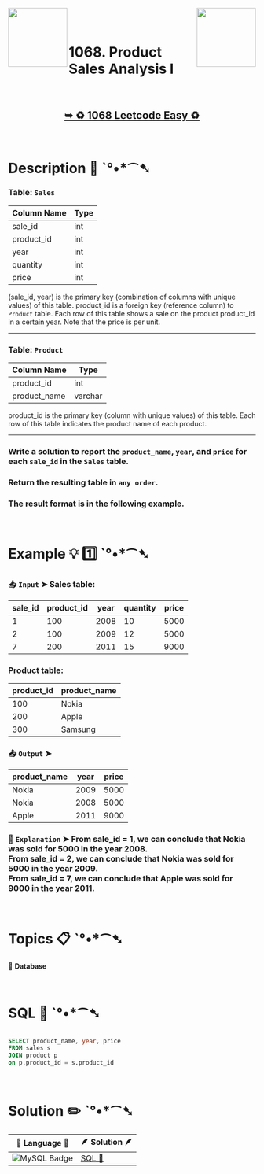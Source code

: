 
[<img align="left" src ="https://github.com/user-attachments/assets/c5e05cce-05ba-4f7d-8cea-67dc1112ab98" width = "120px" />](https://github.com/Prakhar-002/LEETCODE/tree/main/%F0%9F%93%9A%20Study%20%F0%9F%8E%A7%20Plan%20%F0%9F%91%A8%F0%9F%8F%BB%E2%80%8D%F0%9F%92%BB/%F0%9F%93%A6%20SQL%2050%20-%20%F0%9F%8C%BD%20Crack%20SQL%20Interview/%F0%9F%94%AC%20Examine%20Thoroughly%20%F0%9F%A7%AC/02%20Basic%20Joins/Day%20%E2%9E%BA%2006%20%F0%9F%8C%BD%201378.%20Replace%20Employee%20ID%20With%20The%20Unique%20Identifier)
[<img align="right" src ="https://github.com/user-attachments/assets/6614aa7c-a424-4349-b963-2111d9e9aa0d" width = "120px" />](https://github.com/Prakhar-002/LEETCODE/tree/main/%F0%9F%93%9A%20Study%20%F0%9F%8E%A7%20Plan%20%F0%9F%91%A8%F0%9F%8F%BB%E2%80%8D%F0%9F%92%BB/%F0%9F%93%A6%20SQL%2050%20-%20%F0%9F%8C%BD%20Crack%20SQL%20Interview/%F0%9F%94%AC%20Examine%20Thoroughly%20%F0%9F%A7%AC/02%20Basic%20Joins/Day%20%E2%9E%BA%2008%20%F0%9F%8C%BD%201581.%20Customer%20Who%20Visited%20but%20Did%20Not%20Make%20Any%20Transactions)

</br>
</br>

# 1068. Product Sales Analysis I

</br>

<h2 align="center"> 

<a href="https://leetcode.com/problems/product-sales-analysis-i/description/?envType=study-plan-v2&envId=top-sql-50"><strong>➥ ♻️ 1068 Leetcode Easy ♻️ </strong></a>
</h2>

</br>

# Description 📜 ˋ°•*⁀➷

### Table: `Sales`

| Column Name | Type  |
|-------------|-------|
| sale_id     | int   |
| product_id  | int   |
| year        | int   |
| quantity    | int   |
| price       | int   |

(sale_id, year) is the primary key (combination of columns with unique values) of this table.
product_id is a foreign key (reference column) to `Product` table.
Each row of this table shows a sale on the product product_id in a certain year.
Note that the price is per unit.

---

### Table: `Product`

| Column Name  | Type    |
|--------------|---------|
| product_id   | int     |
| product_name | varchar |

product_id is the primary key (column with unique values) of this table.
Each row of this table indicates the product name of each product.

---

### Write a solution to report the `product_name`, `year`, and `price` for each `sale_id` in the `Sales` table.

### Return the resulting table in `any order`.

### The result format is in the following example.

</br>

# Example 💡 1️⃣ ˋ°•*⁀➷

  ### 📥 `Input`  ➤ Sales table:

| sale_id | product_id | year | quantity | price |
| ------- | ---------- | ---- | -------- | ----- |
| 1       | 100        | 2008 | 10       | 5000  |
| 2       | 100        | 2009 | 12       | 5000  |
| 7       | 200        | 2011 | 15       | 9000  |

### Product table:

| product_id | product_name |
| ---------- | ------------ |
| 100        | Nokia        |
| 200        | Apple        |
| 300        | Samsung      |

  ### 📤 `Output`  ➤

| product_name | year | price |
| ------------ | ---- | ----- |
| Nokia        | 2009 | 5000  |
| Nokia        | 2008 | 5000  |
| Apple        | 2011 | 9000  |

  ### 🔦 `Explanation`  ➤ From sale_id = 1, we can conclude that Nokia was sold for 5000 in the year 2008.</br> From sale_id = 2, we can conclude that Nokia was sold for 5000 in the year 2009.</br> From sale_id = 7, we can conclude that Apple was sold for 9000 in the year 2011.

</br>

# Topics 📋 ˋ°•*⁀➷

🔸 **Database**  </br>

</br>

# SQL 🕍 ˋ°•*⁀➷

```sql

SELECT product_name, year, price
FROM sales s
JOIN product p
on p.product_id = s.product_id 

```

</br>

# Solution ✏️ ˋ°•*⁀➷

| 📒 Language 📒  | 🪶 Solution 🪶 |
| ------------- | ------------- |
|  ![MySQL Badge](https://img.shields.io/badge/MySQL-4479A1?logo=mysql&logoColor=fff&style=for-the-badge)  | [SQL 🕍](https://github.com/Prakhar-002/LEETCODE/blob/main/%F0%9F%93%9A%20Study%20%F0%9F%8E%A7%20Plan%20%F0%9F%91%A8%F0%9F%8F%BB%E2%80%8D%F0%9F%92%BB/%F0%9F%93%A6%20SQL%2050%20-%20%F0%9F%8C%BD%20Crack%20SQL%20Interview/%F0%9F%94%AC%20Examine%20Thoroughly%20%F0%9F%A7%AC/02%20Basic%20Joins/Day%20%E2%9E%BA%2007%20%F0%9F%8C%BD%201068.%20Product%20Sales%20Analysis%20I/%F0%9F%95%8D%20SQL%20-%201068.%20Product%20Sales%20Analysis%20I.sql) |